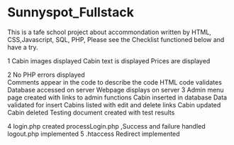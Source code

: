 # Sunnyspot_Fullstack
 This is a tafe school project about accommondation written by HTML, CSS,Javascript, SQL, PHP, Please see the Checklist functioned below and have a try.
 
1	Cabin images displayed 
Cabin text is displayed 
 	Prices are displayed 


2	No PHP errors displayed  
	Comments appear in the code to describe the code 
  HTML code validates 
	Database accessed on server 
	Webpage displays on server 
3	Admin menu page created with links to admin functions 
  Cabin inserted in database 
 	Data validated for insert 
 	Cabins listed with edit and delete links 
 	Cabin updated 
 	Cabin deleted 
	Testing document created with test results 

4	login.php created 
  processLogin.php ,Success and failure handled 
 	logout.php  implemented 
5	.htaccess Redirect implemented 
